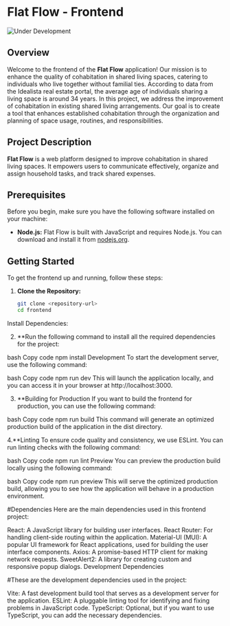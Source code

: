 # Flat Flow - Frontend

![Under Development](https://img.shields.io/badge/status-under%20development-blue)

## Overview

Welcome to the frontend of the **Flat Flow** application! Our mission is to enhance the quality of cohabitation in shared living spaces, catering to individuals who live together without familial ties. According to data from the Idealista real estate portal, the average age of individuals sharing a living space is around 34 years. In this project, we address the improvement of cohabitation in existing shared living arrangements. Our goal is to create a tool that enhances established cohabitation through the organization and planning of space usage, routines, and responsibilities.

## Project Description

**Flat Flow** is a web platform designed to improve cohabitation in shared living spaces. It empowers users to communicate effectively, organize and assign household tasks, and track shared expenses.

## Prerequisites

Before you begin, make sure you have the following software installed on your machine:

- **Node.js:** Flat Flow is built with JavaScript and requires Node.js. You can download and install it from [nodejs.org](https://nodejs.org/).

## Getting Started

To get the frontend up and running, follow these steps:

1. **Clone the Repository:**

   ```bash
   git clone <repository-url>
   cd frontend
Install Dependencies:

2. **Run the following command to install all the required dependencies for the project:

bash
Copy code
npm install
Development
To start the development server, use the following command:

bash
Copy code
npm run dev
This will launch the application locally, and you can access it in your browser at http://localhost:3000.

3. **Building for Production
If you want to build the frontend for production, you can use the following command:

bash
Copy code
npm run build
This command will generate an optimized production build of the application in the dist directory.

4.**Linting
To ensure code quality and consistency, we use ESLint. You can run linting checks with the following command:

bash
Copy code
npm run lint
Preview
You can preview the production build locally using the following command:

bash
Copy code
npm run preview
This will serve the optimized production build, allowing you to see how the application will behave in a production environment.

#Dependencies
Here are the main dependencies used in this frontend project:

React: A JavaScript library for building user interfaces.
React Router: For handling client-side routing within the application.
Material-UI (MUI): A popular UI framework for React applications, used for building the user interface components.
Axios: A promise-based HTTP client for making network requests.
SweetAlert2: A library for creating custom and responsive popup dialogs.
Development Dependencies

#These are the development dependencies used in the project:

Vite: A fast development build tool that serves as a development server for the application.
ESLint: A pluggable linting tool for identifying and fixing problems in JavaScript code.
TypeScript: Optional, but if you want to use TypeScript, you can add the necessary dependencies.
